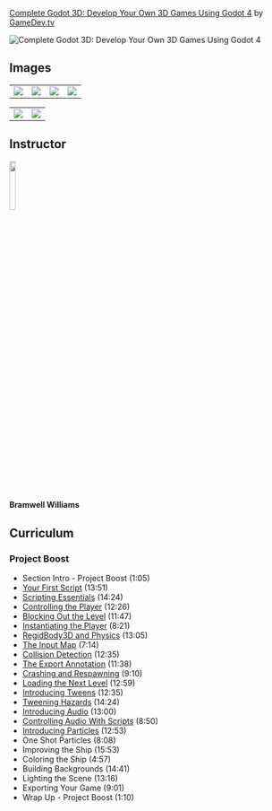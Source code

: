 [Complete Godot 3D: Develop Your Own 3D Games Using Godot 4](https://www.gamedev.tv/p/complete-godot-4-game-developer-3d-online-course)
by [GameDev.tv](https://www.gamedev.tv)

![Complete Godot 3D: Develop Your Own 3D Games Using Godot 4](https://www.filepicker.io/api/file/hC09jDfUTpm9zqWShht0)


## Images
<table>
    <tr>
        <td><img src="https://www.filepicker.io/api/file/JMTioRIQ5yGBn5frs1HE" /></td>
        <td><img src="https://www.filepicker.io/api/file/2N28Sp0wQCOAp0FRW7lz" /></td>
		<td><img src="https://www.filepicker.io/api/file/gmPNM7MnQ4aB15HwpG83" /></td>
		<td><img src="https://www.filepicker.io/api/file/mOuaGPSoGYiNASTCnqbA" /></td>
    </tr>
</table>

<table>
    <tr>
        <td><img src="https://www.filepicker.io/api/file/9w6HAo7RQdiNXGqskGJE" /></td>
        <td><img src="https://www.filepicker.io/api/file/hKwjguvLSFWi5NCIcKDU" /></td>
    </tr>
</table>

## Instructor
<img src="https://www.filepicker.io/api/file/AGmETSlOTsmD7mCND9ab" width="15%" />
<h4>Bramwell Williams</h4>

## Curriculum

### Project Boost
- Section Intro - Project Boost (1:05)
- [Your First Script](https://github.com/aaronmsimon/godot-gamedevtv-project-boost-csharp/commit/963b1c90caa5749fc0c2c2fbf292f06f834bab1f) (13:51)
- [Scripting Essentials](https://github.com/aaronmsimon/godot-gamedevtv-project-boost-csharp/commit/2f1057b65cf7961e045fd159de71d1f8b3932ad7) (14:24)
- [Controlling the Player](https://github.com/aaronmsimon/godot-gamedevtv-project-boost-csharp/commit/4e0c49cc38947f8f5d047248c10f8a87aa757b9e) (12:26)
- [Blocking Out the Level](https://github.com/aaronmsimon/godot-gamedevtv-project-boost-csharp/commit/f6b4857e59591a8c86fe5b9364ff529c4ed5514e) (11:47)
- [Instantiating the Player](https://github.com/aaronmsimon/godot-gamedevtv-project-boost-csharp/commit/fe349241b3eb69d7ade5580c23c20c64c3847ff3) (8:21)
- [RegidBody3D and Physics](https://github.com/aaronmsimon/godot-gamedevtv-project-boost-csharp/commit/f6c57e69211ceba91278cefdb19bf318478e0db7) (13:05)
- [The Input Map](https://github.com/aaronmsimon/godot-gamedevtv-project-boost-csharp/commit/c7c8cf5f1ebedcebb2d37248f78b62456868d6d4) (7:14)
- [Collision Detection](https://github.com/aaronmsimon/godot-gamedevtv-project-boost-csharp/commit/464d752e23c3033c79ea156e78eb89c850f806a2) (12:35)
- [The Export Annotation](https://github.com/aaronmsimon/godot-gamedevtv-project-boost-csharp/commit/f6868b9f56931ae954211d030a1e17c181c78f98) (11:38)
- [Crashing and Respawning](https://github.com/aaronmsimon/godot-gamedevtv-project-boost-csharp/commit/20e083410fd5b2a78a503dc52f92dab9f65a4c40) (9:10)
- [Loading the Next Level](https://github.com/aaronmsimon/godot-gamedevtv-project-boost-csharp/commit/6534c615fe0ded0006d25419b1903d1924bf34aa) (12:59)
- [Introducing Tweens](https://github.com/aaronmsimon/godot-gamedevtv-project-boost-csharp/commit/8f16ac7298ca8f9f7ea8912cee47f971ddd7cf44) (12:35)
- [Tweening Hazards](https://github.com/aaronmsimon/godot-gamedevtv-project-boost-csharp/commit/5008ab5480f095924e6ed898be68bffd9c4c733c) (14:24)
- [Introducing Audio](https://github.com/aaronmsimon/godot-gamedevtv-project-boost-csharp/commit/d1c42acb097f549546869cae8297442958ffeae5) (13:00)
- [Controlling Audio With Scripts](https://github.com/aaronmsimon/godot-gamedevtv-project-boost-csharp/commit/96cec5f20f1d6e320924c91b0e57a4aec4806207) (8:50)
- [Introducing Particles](https://github.com/aaronmsimon/godot-gamedevtv-project-boost-csharp/commit/cfe5bbe1b87bea53a7370c8f3e32ed446c44304e) (12:53)
- One Shot Particles (8:08)
- Improving the Ship (15:53)
- Coloring the Ship (4:57)
- Building Backgrounds (14:41)
- Lighting the Scene (13:16)
- Exporting Your Game (9:01)
- Wrap Up - Project Boost (1:10)